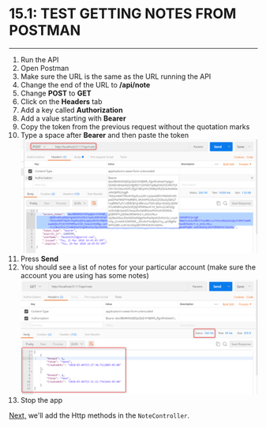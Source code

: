 # 15.1: TEST GETTING NOTES FROM POSTMAN
---
1. Run the API
2. Open Postman
3. Make sure the URL is the same as the URL running the API
4. Change the end of the URL to **/api/note**
5. Change **POST** to **GET**
6. Click on the **Headers** tab
7. Add a key called **Authorization**
8. Add a value starting with **Bearer**
9. Copy the token from the previous request without the quotation marks
10. Type a space after **Bearer** and then paste the token
![Notes Request](../assets/15.1-A.png)
11. Press **Send**
12. You should see a list of notes for your particular account (make sure the account you are using has some notes)
![Notes](../assets/15.1-B.png)
13. Stop the app

[Next,](../16-HttpMethods/16.0-HttpMethods.md) we'll add the Http methods in the `NoteController`.
 